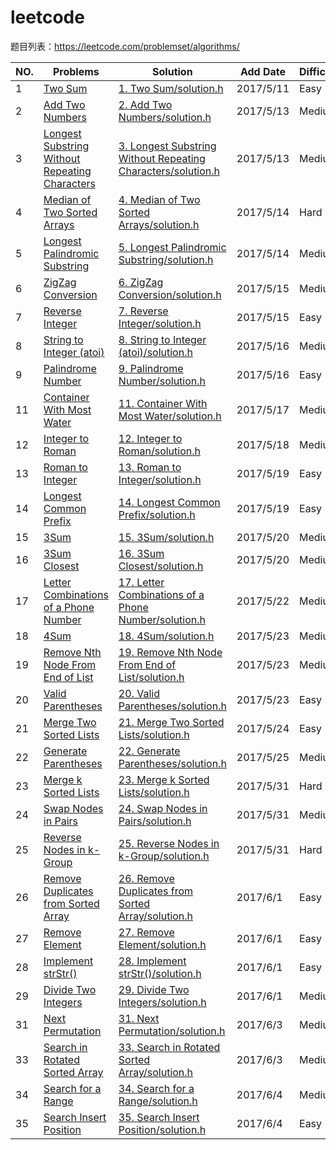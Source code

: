 # leetcode
题目列表：https://leetcode.com/problemset/algorithms/

|NO.|Problems|Solution|Add Date|Difficulty|
|---|--------|--------|--------|----------|
|1|[Two Sum][1]|[1. Two Sum/solution.h][1s]|2017/5/11|Easy|
|2|[Add Two Numbers][2]|[2. Add Two Numbers/solution.h][2s]|2017/5/13|Medium|
|3|[Longest Substring Without Repeating Characters][3]|[3. Longest Substring Without Repeating Characters/solution.h][3s]|2017/5/13|Medium|
|4|[Median of Two Sorted Arrays][4]|[4. Median of Two Sorted Arrays/solution.h][4s]|2017/5/14|Hard|
|5|[Longest Palindromic Substring][5]|[5. Longest Palindromic Substring/solution.h][5s]|2017/5/14|Medium|
|6|[ZigZag Conversion][6]|[6. ZigZag Conversion/solution.h][6s]|2017/5/15|Medium|
|7|[Reverse Integer][7]|[7. Reverse Integer/solution.h][7s]|2017/5/15|Easy|
|8|[String to Integer (atoi)][8]|[8. String to Integer (atoi)/solution.h][8s]|2017/5/16|Medium|
|9|[Palindrome Number][9]|[9. Palindrome Number/solution.h][9s]|2017/5/16|Easy|
|11|[Container With Most Water][11]|[11. Container With Most Water/solution.h][11s]|2017/5/17|Medium|
|12|[Integer to Roman][12]|[12. Integer to Roman/solution.h][12s]|2017/5/18|Medium|
|13|[Roman to Integer][13]|[13. Roman to Integer/solution.h][13s]|2017/5/19|Easy|
|14|[Longest Common Prefix][14]|[14. Longest Common Prefix/solution.h][14s]|2017/5/19|Easy|
|15|[3Sum][15]|[15. 3Sum/solution.h][15s]|2017/5/20|Medium|
|16|[3Sum Closest][16]|[16. 3Sum Closest/solution.h][16s]|2017/5/20|Medium|
|17|[Letter Combinations of a Phone Number][17]|[17. Letter Combinations of a Phone Number/solution.h][17s]|2017/5/22|Medium|
|18|[4Sum][18]|[18. 4Sum/solution.h][18s]|2017/5/23|Medium|
|19|[Remove Nth Node From End of List][19]|[19. Remove Nth Node From End of List/solution.h][19s]|2017/5/23|Medium|
|20|[Valid Parentheses][20]|[20. Valid Parentheses/solution.h][20s]|2017/5/23|Easy|
|21|[Merge Two Sorted Lists][21]|[21. Merge Two Sorted Lists/solution.h][21s]|2017/5/24|Easy|
|22|[Generate Parentheses][22]|[22. Generate Parentheses/solution.h][22s]|2017/5/25|Medium|
|23|[Merge k Sorted Lists][23]|[23. Merge k Sorted Lists/solution.h][23s]|2017/5/31|Hard|
|24|[Swap Nodes in Pairs][24]|[24. Swap Nodes in Pairs/solution.h][24s]|2017/5/31|Medium|
|25|[Reverse Nodes in k-Group][25]|[25. Reverse Nodes in k-Group/solution.h][25s]|2017/5/31|Hard|
|26|[Remove Duplicates from Sorted Array][26]|[26. Remove Duplicates from Sorted Array/solution.h][26s]|2017/6/1|Easy|
|27|[Remove Element][27]|[27. Remove Element/solution.h][27s]|2017/6/1|Easy|
|28|[Implement strStr()][28]|[28. Implement strStr()/solution.h][28s]|2017/6/1|Easy|
|29|[Divide Two Integers][29]|[29. Divide Two Integers/solution.h][29s]|2017/6/1|Medium|
|31|[Next Permutation][31]|[31. Next Permutation/solution.h][31s]|2017/6/3|Medium|
|33|[Search in Rotated Sorted Array][33]|[33. Search in Rotated Sorted Array/solution.h][33s]|2017/6/3|Medium|
|34|[Search for a Range][34]|[34. Search for a Range/solution.h][34s]|2017/6/4|Medium|
|35|[Search Insert Position][35]|[35. Search Insert Position/solution.h][35s]|2017/6/4|Easy|

[35]:https://leetcode.com/problems/search-insert-position/#/description
[35s]:https://github.com/Harry-Li/leetcode/tree/master/035.%20Search%20Insert%20Position
[34]:https://leetcode.com/problems/search-for-a-range/#/description
[34s]:https://github.com/Harry-Li/leetcode/tree/master/034.%20Search%20for%20a%20Range
[33]:https://leetcode.com/problems/search-in-rotated-sorted-array/#/description
[33s]:https://github.com/Harry-Li/leetcode/tree/master/033.%20Search%20in%20Rotated%20Sorted%20Array
[31]:https://leetcode.com/problems/next-permutation/#/description
[31s]:https://github.com/Harry-Li/leetcode/tree/master/031.%20Next%20Permutation
[29]:https://leetcode.com/problems/divide-two-integers/#/description
[29s]:https://github.com/Harry-Li/leetcode/tree/master/029.%20Divide%20Two%20Integers
[28]:https://leetcode.com/problems/implement-strstr/#/description
[28s]:https://github.com/Harry-Li/leetcode/tree/master/028.%20Implement%20strStr
[27]:https://leetcode.com/problems/remove-element/#/description
[27s]:https://github.com/Harry-Li/leetcode/tree/master/027.%20Remove%20Element
[26]:https://leetcode.com/problems/remove-duplicates-from-sorted-array/#/description
[26s]:https://github.com/Harry-Li/leetcode/tree/master/026.%20Remove%20Duplicates%20from%20Sorted%20Array
[25]:https://leetcode.com/problems/reverse-nodes-in-k-group/#/description
[25s]:https://github.com/Harry-Li/leetcode/tree/master/025.%20Reverse%20Nodes%20in%20k-Group
[24]:https://leetcode.com/problems/swap-nodes-in-pairs/#/description
[24s]:https://github.com/Harry-Li/leetcode/tree/master/024.%20Swap%20Nodes%20in%20Pairs
[23]:https://leetcode.com/problems/merge-k-sorted-lists/#/description
[23s]:https://github.com/Harry-Li/leetcode/tree/master/023.%20Merge%20k%20Sorted%20Lists
[1]:https://leetcode.com/problems/two-sum/#/description
[1s]:https://github.com/Harry-Li/leetcode/blob/master/001.%20Two%20Sum
[2]:https://leetcode.com/problems/add-two-numbers/#/description
[2s]:https://github.com/Harry-Li/leetcode/blob/master/002.%20Add%20Two%20Numbers
[3]:https://leetcode.com/problems/longest-substring-without-repeating-characters/#/description
[3s]:https://github.com/Harry-Li/leetcode/blob/master/003.%20Longest%20Substring%20Without%20Repeating%20Characters
[4]:https://leetcode.com/problems/median-of-two-sorted-arrays/#/description
[4s]:https://github.com/Harry-Li/leetcode/blob/master/004.%20Median%20of%20Two%20Sorted%20Arrays
[5]:https://leetcode.com/problems/longest-palindromic-substring/#/description
[5s]:https://github.com/Harry-Li/leetcode/tree/master/005.%20Longest%20Palindromic%20Substring
[6]:https://leetcode.com/problems/zigzag-conversion/
[6s]:https://github.com/Harry-Li/leetcode/blob/master/006.%20ZigZag%20Conversion
[7]:https://leetcode.com/problems/reverse-integer/
[7s]:https://github.com/Harry-Li/leetcode/blob/master/007.%20Reverse%20Integer
[8]:https://leetcode.com/problems/string-to-integer-atoi/#/description
[8s]:https://github.com/Harry-Li/leetcode/blob/master/008.%20String%20to%20Integer%20-atoi
[9]:https://leetcode.com/problems/palindrome-number/
[9s]:https://github.com/Harry-Li/leetcode/blob/master/009.%20Palindrome%20Number
[11]:https://leetcode.com/problems/container-with-most-water/#/description
[11s]:https://github.com/Harry-Li/leetcode/blob/master/011.%20Container%20With%20Most%20Water
[12]:https://leetcode.com/problems/integer-to-roman/#/description
[12s]:https://github.com/Harry-Li/leetcode/blob/master/012.%20Integer%20to%20Roman
[13]:https://leetcode.com/problems/roman-to-integer/#/description
[13s]:https://github.com/Harry-Li/leetcode/blob/master/013.%20Roman%20to%20Integer
[14]:https://leetcode.com/problems/longest-common-prefix/#/description
[14s]:https://github.com/Harry-Li/leetcode/blob/master/014.%20Longest%20Common%20Prefix
[15]:https://leetcode.com/problems/3sum/#/description
[15s]:https://github.com/Harry-Li/leetcode/blob/master/015.%203Sum
[16]:https://leetcode.com/problems/3sum-closest/#/description
[16s]:https://github.com/Harry-Li/leetcode/blob/master/016.%203Sum%20Closest
[17]:https://leetcode.com/problems/letter-combinations-of-a-phone-number/#/description
[17s]:https://github.com/Harry-Li/leetcode/tree/master/017.%20Letter%20Combinations%20of%20a%20Phone%20Number
[18]:https://leetcode.com/problems/4sum/#/description
[18s]:https://github.com/Harry-Li/leetcode/tree/master/018.%204Sum
[19]:https://leetcode.com/problems/remove-nth-node-from-end-of-list/#/description
[19s]:https://github.com/Harry-Li/leetcode/tree/master/019.%20Remove%20Nth%20Node%20From%20End%20of%20List
[20]:https://leetcode.com/problems/valid-parentheses/#/description
[20s]:https://github.com/Harry-Li/leetcode/tree/master/020.%20Valid%20Parentheses
[21]:https://leetcode.com/problems/merge-two-sorted-lists/#/description
[21s]:https://github.com/Harry-Li/leetcode/tree/master/021.%20Merge%20Two%20Sorted%20Lists
[22]:https://leetcode.com/problems/generate-parentheses/#/description
[22s]:https://github.com/Harry-Li/leetcode/tree/master/022.%20Generate%20Parentheses
